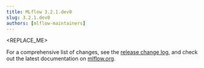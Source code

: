 ```yaml
---
title: MLflow 3.2.1.dev0
slug: 3.2.1.dev0
authors: [mlflow-maintainers]
---
```


<REPLACE_ME>

For a comprehensive list of changes, see the [release change log](https://github.com/mlflow/mlflow/releases/tag/v3.2.1.dev0), and check out the latest documentation on [mlflow.org](http://mlflow.org/).
